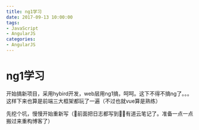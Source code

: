 ```yaml
---
title: ng1学习
date: 2017-09-13 10:00:00
tags:
- JavaScript
- AngularJS
categories:
- AngularJS
---
```


# ng1学习

开始搞新项目，采用hybird开发，web层用ng1搞，呵呵。这下不得不搞ng了。。。 这样下来也算是前端三大框架都玩了一遍（不过也就vue算是熟练）

先挖个坑，慢慢开始重新写（前面把日志都写到有道云笔记了。准备一点一点搬过来重构博客了）
